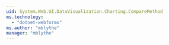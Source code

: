 ```yaml
---
uid: System.Web.UI.DataVisualization.Charting.CompareMethod
ms.technology: 
  - "dotnet-webforms"
ms.author: "mblythe"
manager: "mblythe"
---
```

